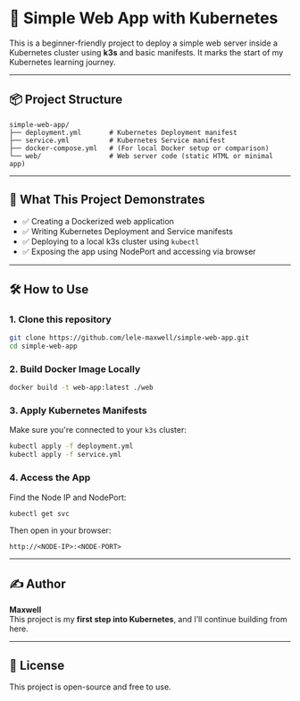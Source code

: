 # 🚀 Simple Web App with Kubernetes

This is a beginner-friendly project to deploy a simple web server inside a Kubernetes cluster using **k3s** and basic manifests. It marks the start of my Kubernetes learning journey.

---

## 📦 Project Structure

```
simple-web-app/
├── deployment.yml       # Kubernetes Deployment manifest
├── service.yml          # Kubernetes Service manifest
├── docker-compose.yml   # (For local Docker setup or comparison)
└── web/                 # Web server code (static HTML or minimal app)
```

---

## 🧠 What This Project Demonstrates

- ✅ Creating a Dockerized web application
- ✅ Writing Kubernetes Deployment and Service manifests
- ✅ Deploying to a local k3s cluster using `kubectl`
- ✅ Exposing the app using NodePort and accessing via browser

---

## 🛠 How to Use

### 1. Clone this repository

```bash
git clone https://github.com/lele-maxwell/simple-web-app.git
cd simple-web-app
```

### 2. Build Docker Image Locally


```bash
docker build -t web-app:latest ./web

```

### 3. Apply Kubernetes Manifests

Make sure you're connected to your `k3s` cluster:

```bash
kubectl apply -f deployment.yml
kubectl apply -f service.yml
```

### 4. Access the App

Find the Node IP and NodePort:

```bash
kubectl get svc
```

Then open in your browser:

```
http://<NODE-IP>:<NODE-PORT>
```

---

## ✍️ Author

**Maxwell**  
This project is my **first step into Kubernetes**, and I’ll continue building from here.

---

## 🧊 License

This project is open-source and free to use.